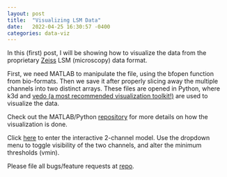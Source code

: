 ```yaml
---
layout: post
title:  "Visualizing LSM Data"
date:   2022-04-25 16:30:57 -0400
categories: data-viz
---
```


In this (first) post, I will be showing how to visualize the data from the proprietary [Zeiss][zeiss-homepage] LSM (microscopy) data format.

First, we need MATLAB to manipulate the file, using the bfopen function from bio-formats.
Then we save it after properly slicing away the multiple channels into two distinct arrays.
These files are opened in Python, where k3d and [vedo (a most recommended visualization toolkit!)][vedo-homepage] are used to visualize the data.

Check out the MATLAB/Python [repository][lsm-repo] for more details on how the visualization is done.

Click [here][lsm-htmlfile] to enter the interactive 2-channel model. Use the dropdown menu to toggle 
visibility of the two channels, and alter the minimum thresholds (vmin).

Please file all bugs/feature requests at [repo][lsm-repo].

[vedo-homepage]: https://github.com/marcomusy/vedo
[zeiss-homepage]: https://www.zeiss.com/microscopy/us/products/confocal-microscopes.html
[lsm-repo]: https://github.com/JacobHA/confocal_analysis
[lsm-htmlfile]: /_pages/lsm_interactive.html
